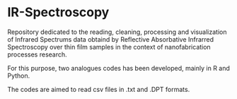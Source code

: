 # IR-Spectroscopy

Repository dedicated to the reading, cleaning, processing and visualization of Infrared Spectrums data obtaind by Reflective Absorbative Infrarred Spectroscopy over thin film samples in the context of nanofabrication processes research.

For this purpose, two analogues codes has been developed, mainly in R and Python.

The codes are aimed to read csv files in .txt and .DPT formats.
